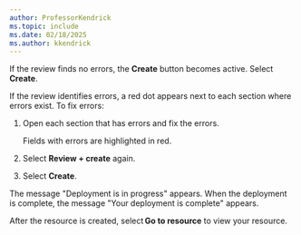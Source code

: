 ```yaml
---
author: ProfessorKendrick
ms.topic: include
ms.date: 02/18/2025
ms.author: kkendrick
---
```


If the review finds no errors, the **Create** button becomes active. Select **Create**.

If the review identifies errors, a red dot appears next to each section where errors exist. To fix errors:

1. Open each section that has errors and fix the errors.

    Fields with errors are highlighted in red.

1. Select **Review + create** again.

1. Select **Create**.

The message "Deployment is in progress" appears. When the deployment is complete, the message "Your deployment is complete" appears.

After the resource is created, select **Go to resource** to view your resource.
